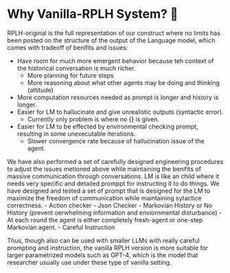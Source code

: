 # Why Vanilla-RPLH System? 🤔
RPLH-original is the full representation of our construct where no limits has been posted on the structure of the output of the Language model, which comes with tradeoff of benifits and issues:

- Have room for much more emergent behavior because teh context of the historical conversation is much richer.
    - More planning for future steps
    - More reasoning about what other agents may be doing and thinking (attitude)
- More computation resources needed as prompt is longer and history is longer.
- Easier for LM to hallucinate and give unrealistic outputs (syntactic error).
    - Currently only problem is where no {} is given.
- Easier for LM to be effected by environmental checking prompt, resulting in some unexecutable iterations.
    - Slower convergence rate because of hallucination issue of the agent.

We have also performed a set of carefully designed engineering procedures to adjust the issues metioned above while maintaining the benifits of massive communication through conversations. LM is like an child where it needs very specific and detailed promppt for instructing it to  do things. We have designed and tested a set of prompt that is designed for the LM to maximize the freedom of communication while maintaining sytactice correctness.
     - Action checker
     - Json Checker
     - Markovian History or No History (prevent oerwhelming information and enviornmental disturbance)
        - At each round the agent is either completely fresh-agent or one-step Markovian agent.
     - Careful Instruction

Thus, though also can be used with smaller LLMs with really careful prompting and instruction, the vanilla RPLH version is more suitable for larger parametrized models such as GPT-4, which is the model that researcher usually use under these type of vanilla setting.